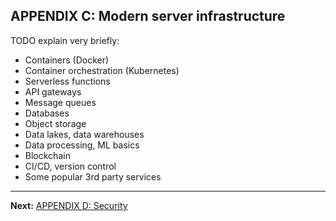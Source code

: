 ## APPENDIX C: Modern server infrastructure

TODO explain very briefly:

* Containers (Docker)
* Container orchestration (Kubernetes)
* Serverless functions
* API gateways
* Message queues
* Databases
* Object storage
* Data lakes, data warehouses
* Data processing, ML basics
* Blockchain
* CI/CD, version control
* Some popular 3rd party services

---

**Next:** [APPENDIX D: Security](/tutorial/d-security)
